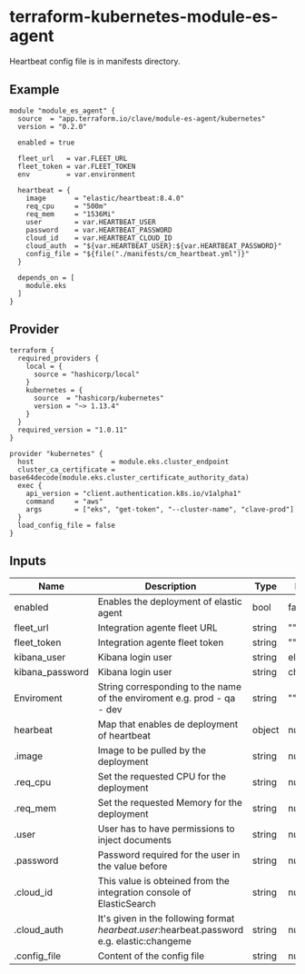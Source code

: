 # terraform-kubernetes-module-es-agent

Heartbeat config file is in manifests directory.

## Example
```
module "module_es_agent" {
  source  = "app.terraform.io/clave/module-es-agent/kubernetes"
  version = "0.2.0"

  enabled = true

  fleet_url   = var.FLEET_URL
  fleet_token = var.FLEET_TOKEN
  env         = var.environment

  heartbeat = {
    image       = "elastic/heartbeat:8.4.0"
    req_cpu     = "500m"
    req_mem     = "1536Mi"
    user        = var.HEARTBEAT_USER
    password    = var.HEARTBEAT_PASSWORD
    cloud_id    = var.HEARTBEAT_CLOUD_ID
    cloud_auth  = "${var.HEARTBEAT_USER}:${var.HEARTBEAT_PASSWORD}"
    config_file = "${file("./manifests/cm_heartbeat.yml")}"
  }

  depends_on = [
    module.eks
  ]
}
```
## Provider
```
terraform {
  required_providers {
    local = {
      source = "hashicorp/local"
    }
    kubernetes = {
      source  = "hashicorp/kubernetes"
      version = "~> 1.13.4"
    }
  }
  required_version = "1.0.11"
}

provider "kubernetes" {
  host                   = module.eks.cluster_endpoint
  cluster_ca_certificate = base64decode(module.eks.cluster_certificate_authority_data)
  exec {
    api_version = "client.authentication.k8s.io/v1alpha1"
    command     = "aws"
    args        = ["eks", "get-token", "--cluster-name", "clave-prod"]
  }
  load_config_file = false
}
```
## Inputs

| Name | Description | Type | Default | Required |
|------|-------------|------|---------|:--------:|
| enabled | Enables the deployment of elastic agent | bool | false | false |
| fleet_url | Integration agente fleet URL | string | "" | false |
| fleet_token | Integration agente fleet token | string | "" | false |
| kibana_user | Kibana login user | string | elastic | false |
| kibana_password | Kibana login user | string | changeme | false |
| Enviroment | String corresponding to the name of the enviroment e.g. prod - qa - dev | string | "" | false |
| hearbeat | Map that enables de deployment of heartbeat | object | null | true |
| .image | Image to be pulled by the deployment | string | null | false |
| .req_cpu | Set the requested CPU for the deployment | string | null | false |
| .req_mem | Set the requested Memory for the deployment | string | null | false |
| .user | User has to have permissions to inject documents | string | null | true |
| .password | Password required for the user in the value before | string | null | true |
| .cloud_id | This value is obteined from the integration console of ElasticSearch | string | null | true |
| .cloud_auth | It's given in the following format $hearbeat.user:$hearbeat.password e.g. elastic:changeme | string | null | true |
| .config_file | Content of the config file | string | null | true |